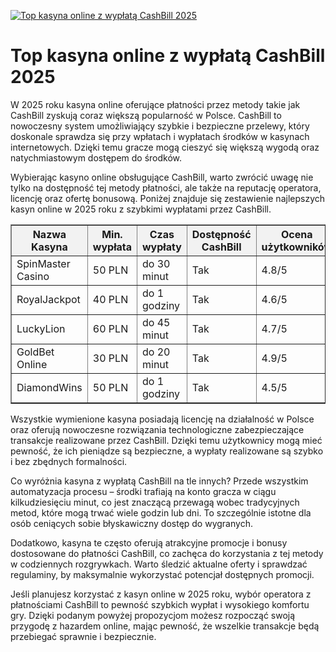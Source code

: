 [![Top kasyna online z wypłatą CashBill 2025](https://123-caf.pages.dev/gitsignup.png)](https://vrmoo.ru/Bt82HjjY)

<h1>Top kasyna online z wypłatą CashBill 2025</h1> <p>W 2025 roku kasyna online oferujące płatności przez metody takie jak CashBill zyskują coraz większą popularność w Polsce. CashBill to nowoczesny system umożliwiający szybkie i bezpieczne przelewy, który doskonale sprawdza się przy wpłatach i wypłatach środków w kasynach internetowych. Dzięki temu gracze mogą cieszyć się większą wygodą oraz natychmiastowym dostępem do środków.</p>  <p>Wybierając kasyno online obsługujące CashBill, warto zwrócić uwagę nie tylko na dostępność tej metody płatności, ale także na reputację operatora, licencję oraz ofertę bonusową. Poniżej znajduje się zestawienie najlepszych kasyn online w 2025 roku z szybkimi wypłatami przez CashBill.</p>  <table border="1" cellpadding="8" cellspacing="0" style="border-collapse: collapse; width: 100%;">   <thead>     <tr style="background-color: #f2f2f2;">       <th>Nazwa Kasyna</th>       <th>Min. wypłata</th>       <th>Czas wypłaty</th>       <th>Dostępność CashBill</th>       <th>Ocena użytkowników</th>     </tr>   </thead>   <tbody>     <tr>       <td>SpinMaster Casino</td>       <td>50 PLN</td>       <td>do 30 minut</td>       <td>Tak</td>       <td>4.8/5</td>     </tr>     <tr>       <td>RoyalJackpot</td>       <td>40 PLN</td>       <td>do 1 godziny</td>       <td>Tak</td>       <td>4.6/5</td>     </tr>     <tr>       <td>LuckyLion</td>       <td>60 PLN</td>       <td>do 45 minut</td>       <td>Tak</td>       <td>4.7/5</td>     </tr>     <tr>       <td>GoldBet Online</td>       <td>30 PLN</td>       <td>do 20 minut</td>       <td>Tak</td>       <td>4.9/5</td>     </tr>     <tr>       <td>DiamondWins</td>       <td>50 PLN</td>       <td>do 1 godziny</td>       <td>Tak</td>       <td>4.5/5</td>     </tr>   </tbody> </table>  <p>Wszystkie wymienione kasyna posiadają licencję na działalność w Polsce oraz oferują nowoczesne rozwiązania technologiczne zabezpieczające transakcje realizowane przez CashBill. Dzięki temu użytkownicy mogą mieć pewność, że ich pieniądze są bezpieczne, a wypłaty realizowane są szybko i bez zbędnych formalności.</p>  <p>Co wyróżnia kasyna z wypłatą CashBill na tle innych? Przede wszystkim automatyzacja procesu – środki trafiają na konto gracza w ciągu kilkudziesięciu minut, co jest znaczącą przewagą wobec tradycyjnych metod, które mogą trwać wiele godzin lub dni. To szczególnie istotne dla osób ceniących sobie błyskawiczny dostęp do wygranych.</p>  <p>Dodatkowo, kasyna te często oferują atrakcyjne promocje i bonusy dostosowane do płatności CashBill, co zachęca do korzystania z tej metody w codziennych rozgrywkach. Warto śledzić aktualne oferty i sprawdzać regulaminy, by maksymalnie wykorzystać potencjał dostępnych promocji.</p>  <p>Jeśli planujesz korzystać z kasyn online w 2025 roku, wybór operatora z płatnościami CashBill to pewność szybkich wypłat i wysokiego komfortu gry. Dzięki podanym powyżej propozycjom możesz rozpocząć swoją przygodę z hazardem online, mając pewność, że wszelkie transakcje będą przebiegać sprawnie i bezpiecznie.</p>